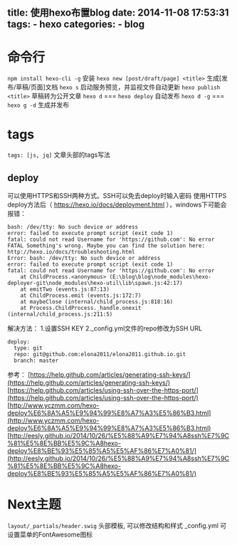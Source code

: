 title: 使用hexo布置blog
date: 2014-11-08 17:53:31
tags: 
    - hexo
categories:
      - blog
---


# 命令行

``npm install hexo-cli -g`` 安装
``hexo new [post/draft/page] <title>`` 生成[发布/草稿/页面]文档
``hexo s`` 启动服务预览，并监视文件自动更新
``hexo publish <title>`` 草稿转为公开文章
``hexo d`` === ``hexo deploy`` 自动发布
``hexo d -g`` === ``hexo g -d`` 生成并发布

# tags
``tags: [js, jq]`` 文章头部的tags写法

## deploy

可以使用HTTPS和SSH两种方式。SSH可以免去deploy时输入密码
使用HTTPS deploy方法后（ https://hexo.io/docs/deployment.html ），windows下可能会报错：

```
bash: /dev/tty: No such device or address
error: failed to execute prompt script (exit code 1)
fatal: could not read Username for 'https://github.com': No error
FATAL Something's wrong. Maybe you can find the solution here: http://hexo.io/docs/troubleshooting.html
Error: bash: /dev/tty: No such device or address
error: failed to execute prompt script (exit code 1)
fatal: could not read Username for 'https://github.com': No error
    at ChildProcess.<anonymous> (E:\blog\blog\node_modules\hexo-deployer-git\node_modules\hexo-util\lib\spawn.js:42:17)
    at emitTwo (events.js:87:13)
    at ChildProcess.emit (events.js:172:7)
    at maybeClose (internal/child_process.js:818:16)
    at Process.ChildProcess._handle.onexit (internal/child_process.js:211:5)
```

解决方法：
1.设置SSH KEY
2._config.yml文件的repo修改为SSH URL
```
deploy:
  type: git
  repo: git@github.com:elona2011/elona2011.github.io.git
  branch: master
```

参考：
[https://help.github.com/articles/generating-ssh-keys/](https://help.github.com/articles/generating-ssh-keys/)
[https://help.github.com/articles/using-ssh-over-the-https-port/](https://help.github.com/articles/using-ssh-over-the-https-port/)
[http://www.yczmm.com/hexo-deploy%E6%8A%A5%E9%94%99%E8%A7%A3%E5%86%B3.html](http://www.yczmm.com/hexo-deploy%E6%8A%A5%E9%94%99%E8%A7%A3%E5%86%B3.html)
[http://eesly.github.io/2014/10/26/%E5%88%A9%E7%94%A8ssh%E7%9C%81%E5%8E%BB%E5%9C%A8hexo-deploy%E8%BE%93%E5%85%A5%E5%AF%86%E7%A0%81/](http://eesly.github.io/2014/10/26/%E5%88%A9%E7%94%A8ssh%E7%9C%81%E5%8E%BB%E5%9C%A8hexo-deploy%E8%BE%93%E5%85%A5%E5%AF%86%E7%A0%81/)

# Next主题

``layout/_partials/header.swig`` 头部模板, 可以修改结构和样式
_config.yml 可设置菜单的FontAwesome图标
